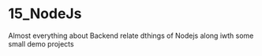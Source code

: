 # 15_NodeJs

Almost everything about Backend relate dthings of Nodejs along iwth some small demo projects
